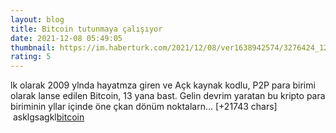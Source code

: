 ```yaml
--- 
layout: blog
title: Bitcoin tutunmaya çalışıyor
date: 2021-12-08 05:49:05
thumbnail: https://im.haberturk.com/2021/12/08/ver1638942574/3276424_1200x627.jpg
rating: 5
---
```

lk olarak 2009 ylnda hayatmza giren ve Açk kaynak kodlu, P2P para birimi olarak lanse edilen Bitcoin, 13 yana bast. Gelin devrim yaratan bu kripto para biriminin yllar içinde öne çkan dönüm noktalarn… [+21743 chars]</br>&nbsp;asklgsagkl<a href="web">bitcoin</a>